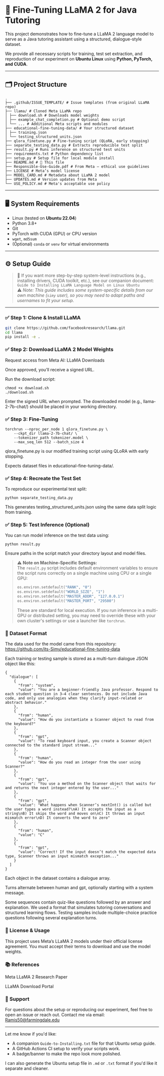 # 🧠 Fine-Tuning LLaMA 2 for Java Tutoring

This project demonstrates how to fine-tune a LLaMA 2 language model to serve as a Java tutoring assistant using a structured, dialogue-style dataset.

We provide all necessary scripts for training, test set extraction, and reproduction of our experiment on **Ubuntu Linux** using **Python, PyTorch, and CUDA**.

---

## 🗂 Project Structure
```
.
├── .github/ISSUE_TEMPLATE/ # Issue templates (from original LLaMA repo)
├── llama/ # Cloned Meta LLaMA repo
│ ├── download.sh # Downloads model weights
│ ├── example_chat_completion.py # Optional demo script
│ └── ... # Additional Meta scripts and modules
├── educational-fine-tuning-data/ # Your structured dataset
│ ├── training.json
│ └── testing_structured_units.json
├── qlora_finetune.py # Fine-tuning script (QLoRA, early stopping)
├── separate_testing_data.py # Extracts reproducible test split
├── result.py # Runs inference on structured test units
├── requirements.txt # Python dependency list
├── setup.py # Setup file for local module install
├── README.md # 📄 This file
├── Responsible-Use-Guide.pdf # From Meta – ethical use guidelines
├── LICENSE # Meta’s model license
├── MODEL_CARD.md # Metadata about LLaMA 2 model
├── UPDATES.md # Version updates from Meta
└── USE_POLICY.md # Meta's acceptable use policy
```


---

## 🖥️ System Requirements

- Linux (tested on **Ubuntu 22.04**)
- Python 3.8+
- Git
- PyTorch with CUDA (GPU) or CPU version
- `wget`, `md5sum`
- (Optional) `conda` or `venv` for virtual environments

---

## ⚙️ Setup Guide

> 📌 If you want more step-by-step system-level instructions (e.g., installing drivers, CUDA toolkit, etc.), see our companion document:  
> `Guide to Installing LLaMA Language Model on Linux Ubuntu`  
> ⚠️ *Note: This guide includes some system-specific details from our own machine (`simy` user), so you may need to adapt paths and usernames to fit your setup.*

---

### ✅ Step 1: Clone & Install LLaMA

```bash
git clone https://github.com/facebookresearch/llama.git
cd llama
pip install -e .
```

### ✅ Step 2: Download LLaMA 2 Model Weights
Request access from Meta AI: LLaMA Downloads

Once approved, you’ll receive a signed URL.

Run the download script:

```
chmod +x download.sh
./download.sh
```
Enter the signed URL when prompted. The downloaded model (e.g., llama-2-7b-chat/) should be placed in your working directory.

### ✅ Step 3: Fine-Tuning
```
torchrun --nproc_per_node 1 qlora_finetune.py \
    --ckpt_dir llama-2-7b-chat/ \
    --tokenizer_path tokenizer.model \
    --max_seq_len 512 --batch_size 4
```
qlora_finetune.py is our modified training script using QLoRA with early stopping.

Expects dataset files in educational-fine-tuning-data/.

### ✅ Step 4: Recreate the Test Set
To reproduce our experimental test split:

```
python separate_testing_data.py
```
This generates testing_structured_units.json using the same data split logic from training.

### ✅ Step 5: Test Inference (Optional)
You can run model inference on the test data using:

```
python result.py
```
Ensure paths in the script match your directory layout and model files.


> ⚠️ **Note on Machine-Specific Settings:**  
> The `result.py` script includes default environment variables to ensure the script runs correctly on a single machine using CPU or a single GPU:
>
> ```python
> os.environ.setdefault("RANK", "0")
> os.environ.setdefault("WORLD_SIZE", "1")
> os.environ.setdefault("MASTER_ADDR", "127.0.0.1")
> os.environ.setdefault("MASTER_PORT", "29500")
> ```
>
> These are standard for local execution. If you run inference in a multi-GPU or distributed setting, you may need to override these with your own cluster's settings or use a launcher like `torchrun`.

### 🧪 Dataset Format
The data used for the model came from this repository:
https://github.com/its-Simy/educational-fine-tuning-data

Each training or testing sample is stored as a multi-turn dialogue JSON object like this:
```
{
  "dialogue": [
    {
      "from": "system",
      "value": "You are a beginner-friendly Java professor. Respond to each student question in 3–4 clear sentences. Do not include Java code, and only use analogies when they clarify input-related or abstract behavior."
    },
    {
      "from": "human",
      "value": "How do you instantiate a Scanner object to read from the keyboard?"
    },
    {
      "from": "gpt",
      "value": "To read keyboard input, you create a Scanner object connected to the standard input stream..."
    },
    {
      "from": "human",
      "value": "How do you read an integer from the user using Scanner?"
    },
    {
      "from": "gpt",
      "value": "You use a method on the Scanner object that waits for and returns the next integer entered by the user..."
    },
    {
      "from": "gpt",
      "value": "What happens when Scanner’s nextInt() is called but the user types a word instead?\nA) It accepts the input as a string\nB) It skips the word and moves on\nC) It throws an input mismatch error\nD) It converts the word to zero"
    },
    {
      "from": "human",
      "value": "C"
    },
    {
      "from": "gpt",
      "value": "Correct! If the input doesn’t match the expected data type, Scanner throws an input mismatch exception..."
    }
  ]
}
```
Each object in the dataset contains a dialogue array.

Turns alternate between human and gpt, optionally starting with a system message.

Some sequences contain quiz-like questions followed by an answer and explanation.
We used a format that simulates tutoring conversations and structured learning flows. Testing samples include multiple-choice practice questions following several explanation turns.

### 📄 License & Usage
This project uses Meta’s LLaMA 2 models under their official license agreement. You must accept their terms to download and use the model weights.

### 📚 References
Meta LLaMA 2 Research Paper

LLaMA Download Portal

### 🙋 Support
For questions about the setup or reproducing our experiment, feel free to open an issue or reach out.
Contact me via email: [Ramis50@farmingdale.edu](mailto:Ramis50@farmingdale.edu)

---

Let me know if you'd like:
- A companion `Guide-to-Installing.txt` file for that Ubuntu setup guide.
- A GitHub Actions CI setup to verify your scripts work.
- A badge/banner to make the repo look more polished.

I can also generate the Ubuntu setup file in `.md` or `.txt` format if you'd like it separate and cleaner.
